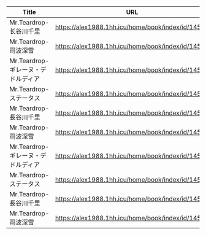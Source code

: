 | Title | URL |
|------|-----|
| Mr.Teardrop-长谷川千里 | https://alex1988.1hh.icu/home/book/index/id/14547 |
| Mr.Teardrop-司波深雪 | https://alex1988.1hh.icu/home/book/index/id/14544 |
| Mr.Teardrop-ギレーヌ・デドルディア | https://alex1988.1hh.icu/home/book/index/id/14543 |
| Mr.Teardrop-ステータス | https://alex1988.1hh.icu/home/book/index/id/14546 |
| Mr.Teardrop-長谷川千里 | https://alex1988.1hh.icu/home/book/index/id/14547 |
| Mr.Teardrop-司波深雪 | https://alex1988.1hh.icu/home/book/index/id/14544 |
| Mr.Teardrop-ギレーヌ・デドルディア | https://alex1988.1hh.icu/home/book/index/id/14543 |
| Mr.Teardrop-ステータス | https://alex1988.1hh.icu/home/book/index/id/14546 |
| Mr.Teardrop-長谷川千里 | https://alex1988.1hh.icu/home/book/index/id/14547 |
| Mr.Teardrop-司波深雪 | https://alex1988.1hh.icu/home/book/index/id/14544 |